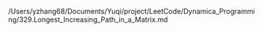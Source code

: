 /Users/yzhang68/Documents/Yuqi/project/LeetCode/Dynamica_Programming/329.Longest_Increasing_Path_in_a_Matrix.md